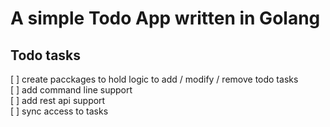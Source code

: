 # A simple Todo App written in Golang 

## Todo tasks

[ ] create pacckages to hold logic to add / modify / remove todo tasks <br/>
[ ] add command line support <br/>
[ ] add rest api support <br/>
[ ] sync access to tasks 
